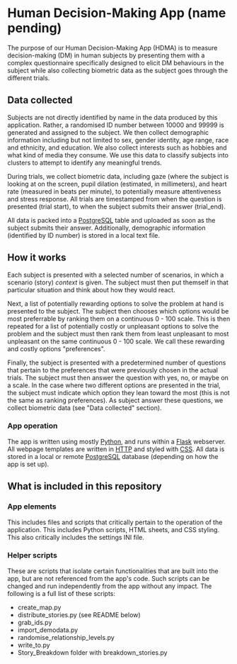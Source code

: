 
# Human Decision-Making App (name pending)
The purpose of our Human Decision-Making App (HDMA) is to measure decision-making (DM) in human subjects by presenting them with a complex questionnaire specifically designed to elicit DM behaviours in the subject while also collecting biometric data as the subject goes through the different trials.
## Data collected
Subjects are not directly identified by name in the data produced by this application. Rather, a randomised ID number between 10000 and 99999 is generated and assigned to the subject. We then collect demographic information including but not limited to sex, gender identity, age range, race and ethnicity, and education. We also collect interests such as hobbies and what kind of media they consume. We use this data to classify subjects into clusters to attempt to identify any meaningful trends.

During trials, we collect biometric data, including gaze (where the subject is looking at on the screen, pupil dilation (estimated, in millimeters), and heart rate (measured in beats per minute), to potentially measure attentiveness and stress response. All trials are timestamped from when the question is presented (trial start), to when the subject submits their answer (trial_end). 

All data is packed into a [PostgreSQL](https://www.postgresql.org/) table and uploaded as soon as the subject submits their answer. Additionally, demographic information (identified by ID number) is stored in a local text file.
## How it works
Each subject is presented with a selected number of scenarios, in which a scenario (story) *context* is given. The subject must then put themself in that particular situation and think about how they would react.

Next, a list of potentially rewarding options to solve the problem at hand is presented to the subject. The subject then chooses which options would be most preferrable by ranking them on a continuous 0 - 100 scale. This is then repeated for a list of potentially costly or unpleasant options to solve the problem and the subject must then rank them from least unpleasant to most unpleasant on the same continuous 0 - 100 scale. We call these rewarding and costly options "preferences".

Finally, the subject is presented with a predetermined number of questions that pertain to the preferences that were previously chosen in the actual trials. The subject must then answer the question with yes, no, or maybe on a scale. In the case where two different options are presented in the trial, the subject must indicate which option they lean toward the most (this is not the same as ranking preferences). As subject answer these questions, we collect biometric data (see "Data collected" section).
### App operation
The app is written using mostly [Python](https://python.org), and runs within a [Flask](https://flask.palletsprojects.com/en/3.0.x/) webserver. All webpage templates are written in [HTTP](https://developer.mozilla.org/en-US/docs/Web/HTTP) and styled with [CSS](https://developer.mozilla.org/en-US/docs/Web/CSS). All data is stored in a local or remote [PostgreSQL](https://www.postgresql.org/) database (depending on how the app is set up).
## What is included in this repository
### App elements
This includes files and scripts that critically pertain to the operation of the application. This includes Python scripts, HTML sheets, and CSS styling. This also critically includes the settings INI file.
### Helper scripts
These are scripts that isolate certain functionalities that are built into the app, but are not referenced from the app's code. Such scripts can be changed and run independently from the app without any impact. The following is a full list of these scripts:
 - create_map.py
 - distribute_stories.py (see README below)
 - grab_ids.py
 - import_demodata.py
 - randomise_relationship_levels.py
 - write_to.py
 - Story_Breakdown folder with breakdown_stories.py
 
<!--stackedit_data:
eyJoaXN0b3J5IjpbLTc3NTU3ODQyMywtNzA0MTgwNTY1XX0=
-->
